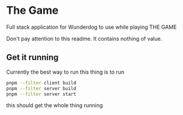 # The Game

Full stack application for Wunderdog to use while playing THE GAME

Don't pay attention to this readme. It contains nothing of value.

## Get it running

Currently the best way to run this thing is to run 

```sh 
pnpm --filter client build
pnpm --filter server build
pnpm --filter server start
```

this should get the whole thing running

